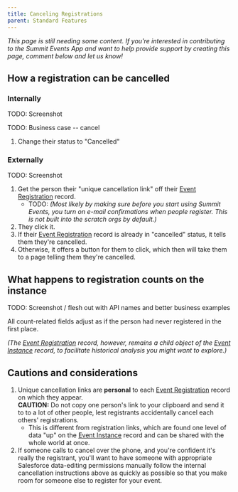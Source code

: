 ```yaml
---
title: Canceling Registrations
parent: Standard Features
---
```


*This page is still needing some content. If you're interested in contributing to the Summit Events App and want to help provide support by creating this page, comment below and let us know!*

## How a registration can be cancelled

### Internally

TODO:  Screenshot

TODO:  Business case -- cancel

1. Change their status to "Cancelled"

### Externally

TODO:  Screenshot

1. Get the person their "unique cancellation link" off their [Event Registration](../object-field-resources/summit-event-reg-obj/) record.
    * TODO:  _(Most likely by making sure before you start using Summit Events, you turn on e-mail confirmations when people register.  This is not built into the scratch orgs by default.)_
2. They click it.
3. If their [Event Registration](../object-field-resources/summit-event-reg-obj/) record is already in "cancelled" status, it tells them they're cancelled.
4. Otherwise, it offers a button for them to click, which then will take them to a page telling them they're cancelled.

## What happens to registration counts on the instance

TODO:  Screenshot / flesh out with API names and better business examples

All count-related fields adjust as if the person had never registered in the first place.

_(The [Event Registration](../object-field-resources/summit-event-reg-obj/) record, however, remains a child object of the [Event Instance](./event-instance-functionality/) record, to facilitate historical analysis you might want to explore.)_

## Cautions and considerations

1. Unique cancellation links are **personal** to each [Event Registration](../object-field-resources/summit-event-reg-obj/) record on which they appear.<br/>**CAUTION:**  Do not copy one person's link to your clipboard and send it to to a lot of other people, lest registrants accidentally cancel each others' registrations.
    * This is different from registration links, which are found one level of data "up" on the [Event Instance](./event-instance-functionality/) record and can be shared with the whole world at once.
1. If someone calls to cancel over the phone, and you're confident it's really the registrant, you'll want to have someone with appropriate Salesforce data-editing permissions manually follow the internal cancellation instructions above as quickly as possible so that you make room for someone else to register for your event.